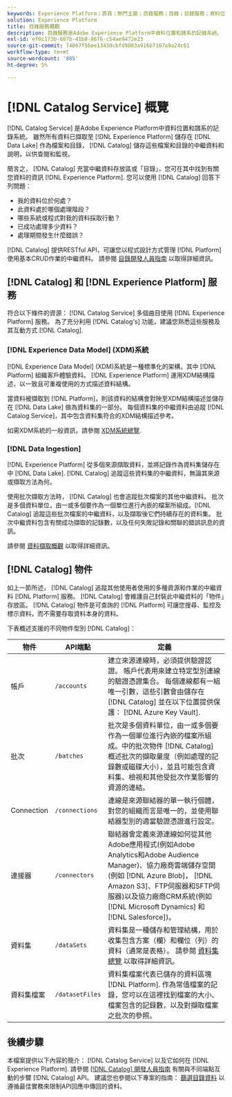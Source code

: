 ```yaml
---
keywords: Experience Platform；首頁；熱門主題；目錄服務；目錄；目錄服務；資料位置；資料位置；資料管理；資料管理；譜系；譜系；目錄；啟用資料集
solution: Experience Platform
title: 目錄服務概觀
description: 目錄服務是Adobe Experience Platform中資料位置和譜系的記錄系統。 雖然所有內嵌至Experience Platform的資料都會以檔案和目錄的形式儲存在Data Lake中，但Catalog仍會儲存這些檔案和目錄的中繼資料和說明，以供查閱和監視。
exl-id: ef0c173b-607b-41b8-8676-c54ae9472e23
source-git-commit: 74867f56ee13430cbfd9083a916b7167a9a24c01
workflow-type: tm+mt
source-wordcount: '805'
ht-degree: 5%

---
```


# [!DNL Catalog Service] 概覽

[!DNL Catalog Service] 是Adobe Experience Platform中資料位置和譜系的記錄系統。 雖然所有資料已擷取至 [!DNL Experience Platform] 儲存在 [!DNL Data Lake] 作為檔案和目錄， [!DNL Catalog] 儲存這些檔案和目錄的中繼資料和說明，以供查閱和監視。

簡言之， [!DNL Catalog] 充當中繼資料存放區或「目錄」，您可在其中找到有關您資料的資訊 [!DNL Experience Platform]. 您可以使用 [!DNL Catalog] 回答下列問題：

* 我的資料位於何處？
* 此資料處於哪個處理階段？
* 哪些系統或程式對我的資料採取行動？
* 已成功處理多少資料？
* 處理期間發生什麼錯誤？

[!DNL Catalog] 提供RESTful API，可讓您以程式設計方式管理 [!DNL Platform] 使用基本CRUD作業的中繼資料。 請參閱 [目錄開發人員指南](api/getting-started.md) 以取得詳細資訊。

## [!DNL Catalog] 和 [!DNL Experience Platform] 服務

符合以下條件的資源： [!DNL Catalog Service] 多個曲目使用 [!DNL Experience Platform] 服務。 為了充分利用 [!DNL Catalog's] 功能，建議您熟悉這些服務及其互動方式 [!DNL Catalog].

### [!DNL Experience Data Model] (XDM)系統

[!DNL Experience Data Model] (XDM)系統是一種標準化的架構，其中 [!DNL Platform] 組織客戶體驗資料。 [!DNL Experience Platform] 運用XDM結構描述，以一致且可重複使用的方式描述資料結構。

當資料被擷取到 [!DNL Platform]，則該資料的結構會對映至XDM結構描述並儲存在 [!DNL Data Lake] 做為資料集的一部分。 每個資料集的中繼資料由追蹤 [!DNL Catalog Service]，其中包含資料集符合的XDM結構描述參考。

如需XDM系統的一般資訊，請參閱 [XDM系統總覽](../xdm/home.md).

### [!DNL Data Ingestion]

[!DNL Experience Platform] 從多個來源擷取資料，並將記錄作為資料集儲存在中 [!DNL Data Lake]. [!DNL Catalog] 追蹤這些資料集的中繼資料，無論其來源或擷取方法為何。

使用批次擷取方法時， [!DNL Catalog] 也會追蹤批次檔案的其他中繼資料。 批次是多個資料單位，由一或多個要作為一個單位進行內嵌的檔案所組成。[!DNL Catalog] 追蹤這些批次檔案的中繼資料，以及擷取後它們持續存在的資料集。 批次中繼資料包含有關成功擷取的記錄數，以及任何失敗記錄和關聯的錯誤訊息的資訊。

請參閱 [資料擷取概觀](../ingestion/home.md) 以取得詳細資訊。

## [!DNL Catalog] 物件

如上一節所述， [!DNL Catalog] 追蹤其他使用者使用的多種資源和作業的中繼資料 [!DNL Platform] 服務。 [!DNL Catalog] 會維護自己封裝此中繼資料的「物件」存放區。 [!DNL Catalog] 物件是可查詢的 [!DNL Platform] 可讓您搜尋、監控及標示資料，而不需要存取資料本身的資料。

下表概述支援的不同物件型別 [!DNL Catalog]：

| 物件 | API端點 | 定義 |
|---|---|---|
| 帳戶 | `/accounts` | 建立來源連線時，必須提供驗證認證。 帳戶代表用來建立特定型別連線的驗證憑證集合。 每個連線都有一組唯一引數，這些引數會由儲存在 [!DNL Catalog] 並在以下位置提供保護： [!DNL Azure Key Vault]. |
| 批次 | `/batches` | 批次是多個資料單位，由一或多個要作為一個單位進行內嵌的檔案所組成。中的批次物件 [!DNL Catalog] 概述批次的擷取量度（例如處理的記錄數或磁碟大小），並且可能包含資料集、檢視和其他受批次作業影響的資源的連結。 |
| Connection | `/connections` | 連線是來源聯結器的單一執行個體，對您的組織而言是唯一的，並使用聯結器型別的適當驗證憑證進行設定。 |
| 連接器 | `/connectors` | 聯結器會定義來源連線如何從其他Adobe應用程式(例如Adobe Analytics和Adobe Audience Manager)、協力廠商雲端儲存空間(例如 [!DNL Azure Blob]， [!DNL Amazon S3]、FTP伺服器和SFTP伺服器)以及協力廠商CRM系統(例如 [!DNL Microsoft Dynamics] 和 [!DNL Salesforce])。 |
| 資料集 | `/dataSets` | 資料集是一種儲存和管理結構，用於收集包含方案（欄）和欄位（列）的資料（通常是表格）。 請參閱 [資料集總覽](./datasets/overview.md) 以取得詳細資訊。 |
| 資料集檔案 | `/datasetFiles` | 資料集檔案代表已儲存的資料區塊 [!DNL Platform]. 作為常值檔案的記錄，您可以在這裡找到檔案的大小、檔案包含的記錄數，以及對擷取檔案之批次的參照。 |

## 後續步驟

本檔案提供以下內容的簡介： [!DNL Catalog Service] 以及它如何在 [!DNL Experience Platform]. 請參閱 [[!DNL Catalog] 開發人員指南](api/getting-started.md) 有關與不同端點互動的步驟 [!DNL Catalog] API。 建議您也參閱以下專案的指南： [篩選目錄資料](api/filter-data.md) 以遵循最佳實務來限制API回應中傳回的資料。

